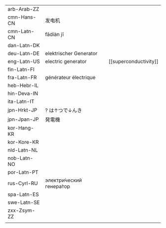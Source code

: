 | | | |
|-|-|-|
| arb-Arab-ZZ |  |  |
| cmn-Hans-CN | 发电机 |  |
| cmn-Latn-CN | fādiàn jī |  |
| dan-Latn-DK |  |  |
| deu-Latn-DE | elektrischer Generator |  |
| eng-Latn-US | electric generator | [[superconductivity]] |
| fin-Latn-FI |  |  |
| fra-Latn-FR | générateur électrique |  |
| heb-Hebr-IL |  |  |
| hin-Deva-IN |  |  |
| ita-Latn-IT |  |  |
| jpn-Hrkt-JP | ? は↑つで↓んき |  |
| jpn-Jpan-JP | 発電機 |  |
| kor-Hang-KR |  |  |
| kor-Kore-KR |  |  |
| nld-Latn-NL |  |  |
| nob-Latn-NO |  |  |
| por-Latn-PT |  |  |
| rus-Cyrl-RU | электри́ческий генера́тор |  |
| spa-Latn-ES |  |  |
| swe-Latn-SE |  |  |
| zxx-Zsym-ZZ |  |  |
|  |  |  |
